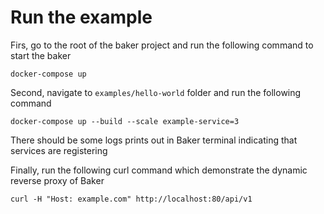 # Run the example

Firs, go to the root of the baker project and run the following command to start the baker

```
docker-compose up
```

Second, navigate to `examples/hello-world` folder and run the following command

```
docker-compose up --build --scale example-service=3
```

There should be some logs prints out in Baker terminal indicating that services are registering

Finally, run the following curl command which demonstrate the dynamic reverse proxy of Baker

```
curl -H "Host: example.com" http://localhost:80/api/v1
```
